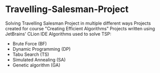 # Travelling-Salesman-Project
Solving Travelling Salesman Project in multiple different ways
Projects created for course "Creating Efficient Algorithms"
Projects written using JetBrains' CLion IDE
Algorithms used to solve TSP:
- Brute Force (BF)
- Dynamic Programming (DP)
- Tabu Search (TS)
- Simulated Annealing (SA)
- Genetic algorithm (GA)
